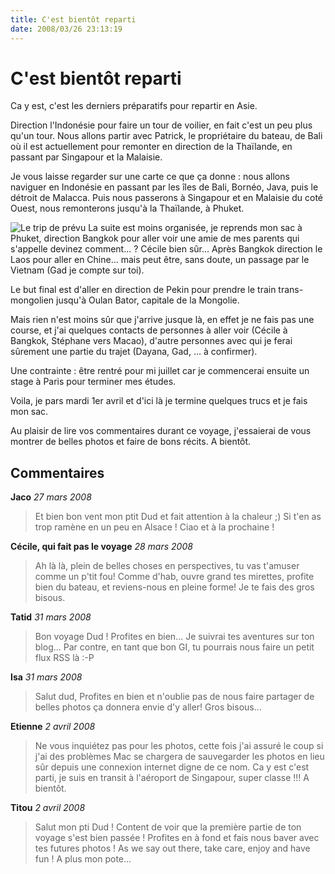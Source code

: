 ```yaml
---
title: C'est bientôt reparti
date: 2008/03/26 23:13:19
---
```


# C'est bientôt reparti

Ca y est, c'est les derniers préparatifs pour repartir en Asie.

Direction l'Indonésie pour faire un tour de voilier, en fait c'est un peu plus qu'un tour. Nous allons partir avec Patrick, le propriétaire du bateau, de Bali où il est actuellement pour remonter en direction de la Thaïlande, en passant par Singapour et la Malaisie.

Je vous laisse regarder sur une carte ce que ça donne : nous allons naviguer en Indonésie en passant par les îles de Bali, Bornéo, Java, puis le détroit de Malacca. Puis nous passerons à Singapour et en Malaisie du coté Ouest, nous remonterons jusqu'à la Thaïlande, à Phuket.

![Le trip de prévu ](blog/C-est-bientot-reparti/trip.png "Le trip de prévu ")
La suite est moins organisée, je reprends mon sac à Phuket, direction Bangkok pour aller voir une amie de mes parents qui s'appelle devinez comment... ? Cécile bien sûr... Après Bangkok direction le Laos pour aller en Chine... mais peut être, sans doute, un passage par le Vietnam (Gad je compte sur toi).

Le but final est d'aller en direction de Pekin pour prendre le train trans-mongolien jusqu'à Oulan Bator, capitale de la Mongolie.

Mais rien n'est moins sûr que j'arrive jusque là, en effet je ne fais pas une course, et j'ai quelques contacts de personnes à aller voir (Cécile à Bangkok, Stéphane vers Macao), d'autre personnes avec qui je ferai sûrement une partie du trajet (Dayana, Gad, ... à confirmer).

Une contrainte : être rentré pour mi juillet car je commencerai ensuite un stage à Paris pour terminer mes études.

Voila, je pars mardi 1er avril et d'ici là je termine quelques trucs et je fais mon sac.

Au plaisir de lire vos commentaires durant ce voyage, j'essaierai de vous montrer de belles photos et faire de bons récits. A bientôt.

## Commentaires

__Jaco__ _27 mars 2008_
> Et bien bon vent mon ptit Dud et fait attention à la chaleur ;) Si t'en as trop ramène en un peu en Alsace !
Ciao et à la prochaine !

__Cécile, qui fait pas le voyage__ _28 mars 2008_
> Ah là là, plein de belles choses en perspectives, tu vas t'amuser comme un p'tit fou! Comme d'hab, ouvre grand tes mirettes, profite bien du bateau, et reviens-nous en pleine forme!
Je te fais des gros bisous.

__Tatid__ _31 mars 2008_
> Bon voyage Dud ! Profites en bien... Je suivrai tes aventures sur ton blog... Par contre, en tant que bon GI, tu pourrais nous faire un petit flux RSS là :-P

__Isa__ _31 mars 2008_
> Salut dud,
Profites en bien et n'oublie pas de nous faire partager de belles photos ça donnera envie d'y aller!
Gros bisous...

__Etienne__ _2 avril 2008_
> Ne vous inquiétez pas pour les photos, cette fois j'ai assuré le coup si j'ai des problèmes Mac se chargera de sauvegarder les photos en lieu sûr depuis une connexion internet digne de ce nom.
Ca y est c'est parti, je suis en transit à l'aéroport de Singapour, super classe !!!
A bientôt.

__Titou__ _2 avril 2008_
> Salut mon pti Dud ! Content de voir que la première partie de ton voyage s'est bien passée ! Profites en à fond et fais nous baver avec tes futures photos !
As we say out there, take care, enjoy and have fun !
A plus mon pote...


